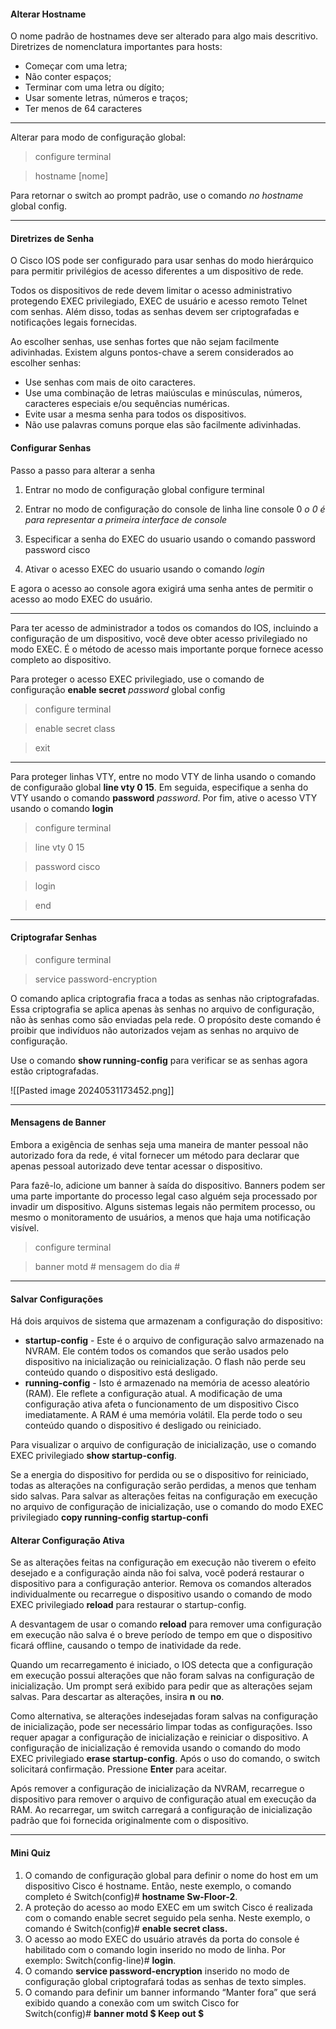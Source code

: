 
#### Alterar Hostname
O nome padrão de hostnames deve ser alterado para algo mais descritivo. Diretrizes de nomenclatura importantes para hosts:

- Começar com uma letra;
- Não conter espaços;
- Terminar com uma letra ou dígito;
- Usar somente letras, números e traços;
- Ter menos de 64 caracteres

---

Alterar para modo de configuração global:

> configure terminal

> hostname [nome]

Para retornar o switch ao prompt padrão, use o comando *no hostname* global config.

---

#### Diretrizes de Senha

O Cisco IOS pode ser configurado para usar senhas do modo hierárquico para permitir privilégios de acesso diferentes a um dispositivo de rede.

Todos os dispositivos de rede devem limitar o acesso administrativo protegendo EXEC privilegiado, EXEC de usuário e acesso remoto Telnet com senhas. Além disso, todas as senhas devem ser criptografadas e notificações legais fornecidas.

Ao escolher senhas, use senhas fortes que não sejam facilmente adivinhadas. Existem alguns pontos-chave a serem considerados ao escolher senhas:

- Use senhas com mais de oito caracteres.
- Use uma combinação de letras maiúsculas e minúsculas, números, caracteres especiais e/ou sequências numéricas.
- Evite usar a mesma senha para todos os dispositivos.
- Não use palavras comuns porque elas são facilmente adivinhadas.


#### Configurar Senhas
Passo a passo para alterar a senha

1. Entrar no modo de configuração global
	configure terminal

2. Entrar no modo de configuração do console de linha
	line console 0
	*o 0 é para representar a primeira interface de console*

3. Especificar a senha do EXEC do usuario usando o comando password
	password cisco

4. Ativar o acesso EXEC do usuario usando o comando *login*

E agora o acesso ao console agora exigirá uma senha antes de permitir o acesso ao modo EXEC do usuário.

---

Para ter acesso de administrador a todos os comandos do IOS, incluindo a configuração de um dispositivo, você deve obter acesso privilegiado no modo EXEC. É o método de acesso mais importante porque fornece acesso completo ao dispositivo.

Para proteger o acesso EXEC privilegiado, use o comando de configuração **enable secret** _password_ global config

> configure terminal

> enable secret class

> exit

---

Para proteger linhas VTY, entre no modo VTY de linha usando o comando de configuraão global **line vty 0 15**. Em seguida, especifique a senha do VTY usando o comando **password** _password_. Por fim, ative o acesso VTY usando o comando **login**

> configure terminal

> line vty 0 15

> password cisco

> login 

> end

---

#### Criptografar Senhas

> configure terminal

> service password-encryption

O comando aplica criptografia fraca a todas as senhas não criptografadas. Essa criptografia se aplica apenas às senhas no arquivo de configuração, não às senhas como são enviadas pela rede. O propósito deste comando é proibir que indivíduos não autorizados vejam as senhas no arquivo de configuração.

Use o comando **show running-config** para verificar se as senhas agora estão criptografadas.

![[Pasted image 20240531173452.png]]

---

#### Mensagens de Banner

Embora a exigência de senhas seja uma maneira de manter pessoal não autorizado fora da rede, é vital fornecer um método para declarar que apenas pessoal autorizado deve tentar acessar o dispositivo. 

Para fazê-lo, adicione um banner à saída do dispositivo. Banners podem ser uma parte importante do processo legal caso alguém seja processado por invadir um dispositivo. Alguns sistemas legais não permitem processo, ou mesmo o monitoramento de usuários, a menos que haja uma notificação visível.

> configure terminal

> banner motd # mensagem do dia # 

----

#### Salvar Configurações

Há dois arquivos de sistema que armazenam a configuração do dispositivo:

- **startup-config** - Este é o arquivo de configuração salvo armazenado na NVRAM. Ele contém todos os comandos que serão usados pelo dispositivo na inicialização ou reinicialização. O flash não perde seu conteúdo quando o dispositivo está desligado.
- **running-config** - Isto é armazenado na memória de acesso aleatório (RAM). Ele reflete a configuração atual. A modificação de uma configuração ativa afeta o funcionamento de um dispositivo Cisco imediatamente. A RAM é uma memória volátil. Ela perde todo o seu conteúdo quando o dispositivo é desligado ou reiniciado.


Para visualizar o arquivo de configuração de inicialização, use o comando EXEC privilegiado **show startup-config**.

Se a energia do dispositivo for perdida ou se o dispositivo for reiniciado, todas as alterações na configuração serão perdidas, a menos que tenham sido salvas. Para salvar as alterações feitas na configuração em execução no arquivo de configuração de inicialização, use o comando do modo EXEC privilegiado **copy running-config startup-confi**


#### Alterar Configuração Ativa

Se as alterações feitas na configuração em execução não tiverem o efeito desejado e a configuração ainda não foi salva, você poderá restaurar o dispositivo para a configuração anterior. Remova os comandos alterados individualmente ou recarregue o dispositivo usando o comando de modo EXEC privilegiado **reload** para restaurar o startup-config.

A desvantagem de usar o comando **reload** para remover uma configuração em execução não salva é o breve período de tempo em que o dispositivo ficará offline, causando o tempo de inatividade da rede.

Quando um recarregamento é iniciado, o IOS detecta que a configuração em execução possui alterações que não foram salvas na configuração de inicialização. Um prompt será exibido para pedir que as alterações sejam salvas. Para descartar as alterações, insira **n** ou **no**.

Como alternativa, se alterações indesejadas foram salvas na configuração de inicialização, pode ser necessário limpar todas as configurações. Isso requer apagar a configuração de inicialização e reiniciar o dispositivo. A configuração de inicialização é removida usando o comando do modo EXEC privilegiado **erase startup-config**. Após o uso do comando, o switch solicitará confirmação. Pressione **Enter** para aceitar.

Após remover a configuração de inicialização da NVRAM, recarregue o dispositivo para remover o arquivo de configuração atual em execução da RAM. Ao recarregar, um switch carregará a configuração de inicialização padrão que foi fornecida originalmente com o dispositivo.

---

#### Mini Quiz

1. O comando de configuração global para definir o nome do host em um dispositivo Cisco é hostname. Então, neste exemplo, o comando completo é Switch(config)# **hostname Sw-Floor-2**.
2. A proteção do acesso ao modo EXEC em um switch Cisco é realizada com o comando enable secret seguido pela senha. Neste exemplo, o comando é Switch(config)# **enable secret class.**
3. O acesso ao modo EXEC do usuário através da porta do console é habilitado com o comando login inserido no modo de linha. Por exemplo: Switch(config-line)# **login**.
4. O comando **service password-encryption** inserido no modo de configuração global criptografará todas as senhas de texto simples.
5. O comando para definir um banner informando “Manter fora” que será exibido quando a conexão com um switch Cisco for Switch(config)# **banner motd $ Keep out $**

